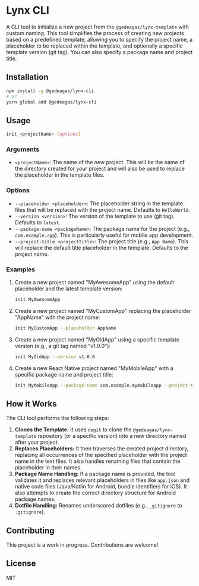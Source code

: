 # Lynx CLI

A CLI tool to initialize a new project from the `@gedeagas/lynx-template` with custom naming. This tool simplifies the process of creating new projects based on a predefined template, allowing you to specify the project name, a placeholder to be replaced within the template, and optionally a specific template version (git tag). You can also specify a package name and project title.

## Installation

```bash
npm install -g @gedeagas/lynx-cli
# or
yarn global add @gedeagas/lynx-cli
```

## Usage

```bash
init <projectName> [options]
```

### Arguments

*   `<projectName>`:  The name of the new project. This will be the name of the directory created for your project and will also be used to replace the placeholder in the template files.

### Options

*   `--placeholder <placeholder>`:  The placeholder string in the template files that will be replaced with the project name.  Defaults to `HelloWorld`.
*   `--version <version>`:  The version of the template to use (git tag).  Defaults to `latest`.
*   `--package-name <packageName>`:  The package name for the project (e.g., `com.example.app`).  This is particularly useful for mobile app development.
*   `--project-title <projectTitle>`: The project title (e.g., `App Name`). This will replace the default title placeholder in the template. Defaults to the project name.

### Examples

1.  Create a new project named "MyAwesomeApp" using the default placeholder and the latest template version:

    ```bash
    init MyAwesomeApp
    ```

2.  Create a new project named "MyCustomApp" replacing the placeholder "AppName" with the project name:

    ```bash
    init MyCustomApp --placeholder AppName
    ```

3.  Create a new project named "MyOldApp" using a specific template version (e.g., a git tag named "v1.0.0"):

    ```bash
    init MyOldApp --version v1.0.0
    ```

4.  Create a new React Native project named "MyMobileApp" with a specific package name and project title:

    ```bash
    init MyMobileApp --package-name com.example.mymobileapp --project-title "My Mobile App"
    ```

## How it Works

The CLI tool performs the following steps:

1.  **Clones the Template:** It uses `degit` to clone the `@gedeagas/lynx-template` repository (or a specific version) into a new directory named after your project.
2.  **Replaces Placeholders:** It then traverses the created project directory, replacing all occurrences of the specified placeholder with the project name in the text files. It also handles renaming files that contain the placeholder in their names.
3.  **Package Name Handling:** If a package name is provided, the tool validates it and replaces relevant placeholders in files like `app.json` and native code files (Java/Kotlin for Android, bundle identifiers for iOS). It also attempts to create the correct directory structure for Android package names.
4.  **Dotfile Handling:**  Renames underscored dotfiles (e.g., `_gitignore` to `.gitignore`).

## Contributing

This project is a work in progress. Contributions are welcome!

## License

MIT
